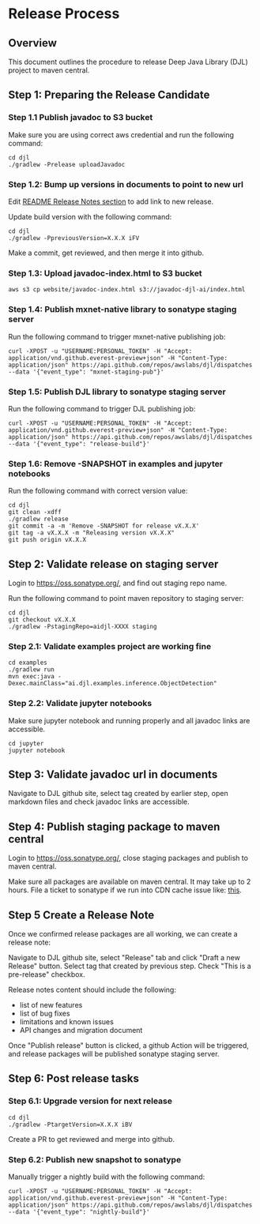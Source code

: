 # Release Process

## Overview

This document outlines the procedure to release Deep Java Library (DJL) project to maven central. 

## Step 1: Preparing the Release Candidate

### Step 1.1 Publish javadoc to S3 bucket

Make sure you are using correct aws credential and run the following command:

```shell script
cd djl
./gradlew -Prelease uploadJavadoc
```

### Step 1.2: Bump up versions in documents to point to new url

Edit [README Release Notes section](../../README.md#release-notes) to add link to new release. 

Update build version with the following command:
```shell script
cd djl
./gradlew -PpreviousVersion=X.X.X iFV
```
Make a commit, get reviewed, and then merge it into github.

### Step 1.3: Upload javadoc-index.html to S3 bucket

```shell script
aws s3 cp website/javadoc-index.html s3://javadoc-djl-ai/index.html
```

### Step 1.4: Publish mxnet-native library to sonatype staging server

Run the following command to trigger mxnet-native publishing job:
```shell script
curl -XPOST -u "USERNAME:PERSONAL_TOKEN" -H "Accept: application/vnd.github.everest-preview+json" -H "Content-Type: application/json" https://api.github.com/repos/awslabs/djl/dispatches --data '{"event_type": "mxnet-staging-pub"}'
```

### Step 1.5: Publish DJL library to sonatype staging server

Run the following command to trigger DJL publishing job:
```shell script
curl -XPOST -u "USERNAME:PERSONAL_TOKEN" -H "Accept: application/vnd.github.everest-preview+json" -H "Content-Type: application/json" https://api.github.com/repos/awslabs/djl/dispatches --data '{"event_type": "release-build"}'
```

### Step 1.6: Remove -SNAPSHOT in examples and jupyter notebooks

Run the following command with correct version value:
```shell script
cd djl
git clean -xdff
./gradlew release
git commit -a -m 'Remove -SNAPSHOT for release vX.X.X'
git tag -a vX.X.X -m "Releasing version vX.X.X"
git push origin vX.X.X
```

## Step 2: Validate release on staging server

Login to https://oss.sonatype.org/, and find out staging repo name.

Run the following command to point maven repository to staging server:
```shell script
cd djl
git checkout vX.X.X
./gradlew -PstagingRepo=aidjl-XXXX staging
```

### Step 2.1: Validate examples project are working fine

```shell script
cd examples
./gradlew run
mvn exec:java -Dexec.mainClass="ai.djl.examples.inference.ObjectDetection" 
```

### Step 2.2: Validate jupyter notebooks

Make sure jupyter notebook and running properly and all javadoc links are accessible.
```shell script
cd jupyter
jupyter notebook
```

## Step 3: Validate javadoc url in documents

Navigate to DJL github site, select tag created by earlier step, open markdown files and
check javadoc links are accessible. 

## Step 4: Publish staging package to maven central

Login to https://oss.sonatype.org/, close staging packages and publish to maven central.

Make sure all packages are available on maven central. It may take up to 2 hours. File a ticket
to sonatype if we run into CDN cache issue like: [this](https://issues.sonatype.org/browse/MVNCENTRAL-5470).

## Step 5 Create a Release Note

Once we confirmed release packages are all working, we can create a release note:

Navigate to DJL github site, select "Release" tab and click "Draft a new Release" button.
Select tag that created by previous step. Check "This is a pre-release" checkbox.

Release notes content should include the following:
- list of new features
- list of bug fixes
- limitations and known issues
- API changes and migration document

Once "Publish release" button is clicked, a github Action will be triggered, and release packages
will be published sonatype staging server.

## Step 6: Post release tasks

### Step 6.1: Upgrade version for next release

```shell script
cd djl
./gradlew -PtargetVersion=X.X.X iBV
```

Create a PR to get reviewed and merge into github.

### Step 6.2: Publish new snapshot to sonatype

Manually trigger a nightly build with the following command:
```shell script
curl -XPOST -u "USERNAME:PERSONAL_TOKEN" -H "Accept: application/vnd.github.everest-preview+json" -H "Content-Type: application/json" https://api.github.com/repos/awslabs/djl/dispatches --data '{"event_type": "nightly-build"}'
```
